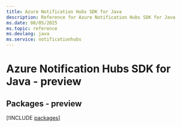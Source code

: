 ```yaml
---
title: Azure Notification Hubs SDK for Java
description: Reference for Azure Notification Hubs SDK for Java
ms.date: 08/05/2025
ms.topic: reference
ms.devlang: java
ms.service: notificationhubs
---
```

# Azure Notification Hubs SDK for Java - preview
## Packages - preview
[!INCLUDE [packages](notification-hubs-index.md)]